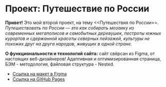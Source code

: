 # Проект: Путешествие по России


**Привет!** Это мой второй проект, на тему <<Путешествия по России>>.
*Путешествовать по России — это как собирать мозаику из современных мегаполисов и самобытных деревушек, пестроты южных курортов и сдержанной красоты северных пейзажей, культуры не похожих друг на друга народов, живущих в одной стране.*


**О функциональности и технологий сайта:** сайт свёрсан из Figma, от настоящих веб-дизайнеров! Адаптивная и оптимизированная страница, БЭМ - методология, файловая структура - Nested.

* [Ссылка на макет в Figma](https://www.figma.com/file/5S2WSbEFL6awjVWJ0NWL8Q/Sprint-3_-Russia-_-desktop-mobile?node-id=28503%3A0)
* [Ссылка на GitHub Pages](#)
